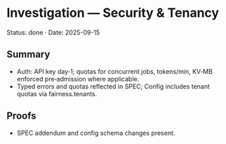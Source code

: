 # Investigation — Security & Tenancy

Status: done · Date: 2025-09-15

## Summary

- Auth: API key day‑1; quotas for concurrent jobs, tokens/min, KV‑MB enforced pre‑admission where applicable.
- Typed errors and quotas reflected in SPEC; Config includes tenant quotas via fairness.tenants.

## Proofs

- SPEC addendum and config schema changes present.
